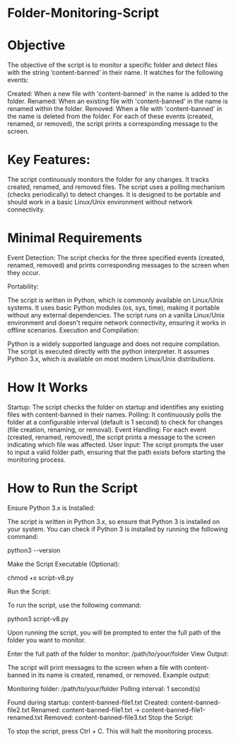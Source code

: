 # Folder-Monitoring-Script

# Objective

The objective of the script is to monitor a specific folder and detect files with the string ‘content-banned’ in their name. It watches for the following events:

Created: When a new file with 'content-banned' in the name is added to the folder.
Renamed: When an existing file with 'content-banned' in the name is renamed within the folder.
Removed: When a file with 'content-banned' in the name is deleted from the folder.
For each of these events (created, renamed, or removed), the script prints a corresponding message to the screen.

# Key Features:
The script continuously monitors the folder for any changes.
It tracks created, renamed, and removed files.
The script uses a polling mechanism (checks periodically) to detect changes.
It is designed to be portable and should work in a basic Linux/Unix environment without network connectivity.

# Minimal Requirements

Event Detection: The script checks for the three specified events (created, renamed, removed) and prints corresponding messages to the screen when they occur.

Portability:

The script is written in Python, which is commonly available on Linux/Unix systems.
It uses basic Python modules (os, sys, time), making it portable without any external dependencies.
The script runs on a vanilla Linux/Unix environment and doesn't require network connectivity, ensuring it works in offline scenarios.
Execution and Compilation:

Python is a widely supported language and does not require compilation. The script is executed directly with the python interpreter.
It assumes Python 3.x, which is available on most modern Linux/Unix distributions.

# How It Works

Startup: The script checks the folder on startup and identifies any existing files with content-banned in their names.
Polling: It continuously polls the folder at a configurable interval (default is 1 second) to check for changes (file creation, renaming, or removal).
Event Handling: For each event (created, renamed, removed), the script prints a message to the screen indicating which file was affected.
User Input: The script prompts the user to input a valid folder path, ensuring that the path exists before starting the monitoring process.

# How to Run the Script

Ensure Python 3.x is Installed:

The script is written in Python 3.x, so ensure that Python 3 is installed on your system.
You can check if Python 3 is installed by running the following command:

python3 --version

Make the Script Executable (Optional):

chmod +x script-v8.py

Run the Script:

To run the script, use the following command:

python3 script-v8.py

Upon running the script, you will be prompted to enter the full path of the folder you want to monitor.

Enter the full path of the folder to monitor: /path/to/your/folder
View Output:

The script will print messages to the screen when a file with content-banned in its name is created, renamed, or removed.
Example output:

Monitoring folder: /path/to/your/folder
Polling interval: 1 second(s)

Found during startup: content-banned-file1.txt
Created: content-banned-file2.txt
Renamed: content-banned-file1.txt -> content-banned-file1-renamed.txt
Removed: content-banned-file3.txt
Stop the Script:

To stop the script, press Ctrl + C. This will halt the monitoring process.
